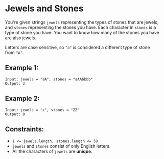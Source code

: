 # Jewels and Stones
You're given strings `jewels` representing the types of stones that are jewels, and `stones` representing the stones you have. Each character in `stones` is a type of stone you have. You want to know how many of the stones you have are also jewels.

Letters are case sensitive, so `"a"` is considered a different type of stone from `"A"`.

## Example 1:
```
Input: jewels = "aA", stones = "aAAbbbb"
Output: 3
```

## Example 2:
```
Input: jewels = "z", stones = "ZZ"
Output: 0
```

## Constraints:
- `1 <= jewels.length, stones.length <= 50`
- `jewels` and `stones` consist of only English letters.
- All the characters of `jewels` are **unique**.